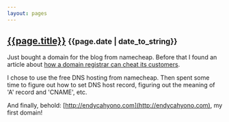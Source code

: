 ```yaml
---
layout: pages
---
```

## [{{page.title}}]({{page.url}}) <small>{{page.date | date_to_string}}</small>

Just bought a domain for the blog from namecheap. Before that I found an article about [how a domain registrar can cheat its customers](http://www.domainwarning.com/).

I chose to use the free DNS hosting from namecheap. Then spent some time to figure out how to set DNS host record, figuring out the meaning of 'A' record and 'CNAME', etc.

And finally, behold: [http://endycahyono.com](http://endycahyono.com), my first domain!
